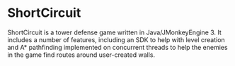 ShortCircuit
============

ShortCircuit is a tower defense game written in Java/JMonkeyEngine 3. It includes a number of features, including an SDK to help with level creation and A* pathfinding implemented on concurrent threads to help the enemies in the game find routes around user-created walls. 
